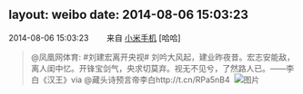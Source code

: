 layout: weibo
date: 2014-08-06 15:03:23
---
<meta name="referrer" content="no-referrer" />

2014-08-06 15:03:23  &nbsp;&nbsp;&nbsp;&nbsp;&nbsp;&nbsp; 来自 <a href="http://app.weibo.com/t/feed/22zMnn" rel="nofollow">小米手机</a>
[哈哈]
>  @凤凰网体育: #刘建宏离开央视# 刘吟大风起，建业昨夜昔。宏志安能敌，离人闺中忆。开锋宝剑气，央求切莫弃。视无不见兮，了然路人已。——李白《汉王》via @藏头诗预言帝李白http://t.cn/RPa5nB4 ​​​
>  ![图片](https://ww4.sinaimg.cn/large/88bf7f10jw1ej2tgzjiu0j20e40qidgz.jpg)
